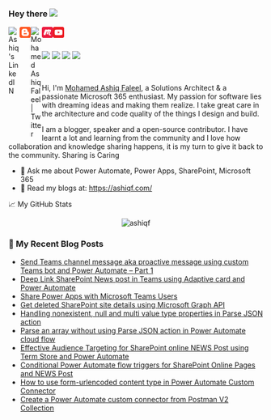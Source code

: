 ### Hey there <img src="https://media.giphy.com/media/hvRJCLFzcasrR4ia7z/giphy.gif" width="25px">
<a href="https://www.linkedin.com/in/ashiqf/">
  <img align="left" alt="Ashiq's LinkedIN" width="22px" src="https://raw.githubusercontent.com/peterthehan/peterthehan/master/assets/linkedin.svg" />
</a>
<a href="https://ashiqf.com">
  <img align="left" alt="Mohamed Ashiq Faleel | Blog" width="22px" src="https://github.com/edent/SuperTinyIcons/blob/master/images/svg/blogger.svg" />
</a>
<a href="https://twitter.com/AshiqfFaleel">
  <img align="left" alt="Mohamed Ashiq Faleel | Twitter" width="22px" src="https://raw.githubusercontent.com/peterthehan/peterthehan/master/assets/twitter.svg" />
</a>
<a href="https://www.meetup.com/cloudjourneyusergroup">
  <img align="left" alt="Cloud Journey User Group" width="22px" src="https://github.com/edent/SuperTinyIcons/blob/master/images/svg/meetup.svg" />
</a>
<a href="https://www.youtube.com/channel/UC8jaFS5wRoWiJovftvBXcQw">
  <img align="left" alt="Mohamed Ashiq Faleel Youtube Channel" width="22px" src="https://github.com/edent/SuperTinyIcons/blob/master/images/svg/youtube.svg" />
</a><br /><br />

![](https://img.shields.io/badge/Microsoft-MVP-blue)
![](https://img.shields.io/badge/Microsoft-MCT-red)
![](https://img.shields.io/badge/Microsoft%20365-Consultant-D03902)
![](https://img.shields.io/badge/Power%20Platform-Consultant-702670)


<br />

Hi, I'm [Mohamed Ashiq Faleel](https://ashiqf.com/), a Solutions Architect & a passionate Microsoft 365 enthusiast. My passion for software lies with dreaming ideas and making them realize. I take great care in the architecture and code quality of the things I design and build.

I am a blogger, speaker and a open-source contributor. I have learnt a lot and learning from the community and I love how collaboration and knowledge sharing happens, it is my turn to give it back to the community. Sharing is Caring
- 💬 Ask me about Power Automate, Power Apps, SharePoint, Microsoft 365
- 📰 Read my blogs at: https://ashiqf.com/

📈 My GitHub Stats

<p align="center"> <img src="https://github-readme-stats.vercel.app/api?username=ashiqf&show_icons=true&theme=gotham" alt="ashiqf" />
  
### 📙 My Recent Blog Posts
<!--START_SECTION:feed-->
* [Send Teams channel message aka proactive message using custom Teams bot and Power Automate – Part 1](https:&#x2F;&#x2F;ashiqf.com&#x2F;2022&#x2F;02&#x2F;28&#x2F;send-an-adaptive-card-message-in-teams-aka-proactive-message-using-custom-teams-bot-and-power-automate-part-1&#x2F;)
* [Deep Link SharePoint News post in Teams using Adaptive card and Power Automate](https:&#x2F;&#x2F;ashiqf.com&#x2F;2022&#x2F;01&#x2F;30&#x2F;deep-link-sharepoint-news-post-in-teams-using-adaptive-card-and-power-automate&#x2F;)
* [Share Power Apps with Microsoft Teams Users](https:&#x2F;&#x2F;ashiqf.com&#x2F;2022&#x2F;01&#x2F;30&#x2F;share-power-apps-with-microsoft-teams-users&#x2F;)
* [Get deleted SharePoint site details using Microsoft Graph API](https:&#x2F;&#x2F;ashiqf.com&#x2F;2022&#x2F;01&#x2F;09&#x2F;get-deleted-sharepoint-site-details-using-microsoft-graph-api&#x2F;)
* [Handling nonexistent, null and multi value type properties in Parse JSON action](https:&#x2F;&#x2F;ashiqf.com&#x2F;2021&#x2F;12&#x2F;31&#x2F;handling-nonexistent-null-and-multi-value-type-properties-in-parse-json-action&#x2F;)
* [Parse an array without using Parse JSON action in Power Automate cloud flow](https:&#x2F;&#x2F;ashiqf.com&#x2F;2021&#x2F;12&#x2F;31&#x2F;parse-an-array-without-using-parse-json-action-in-power-automate-cloud-flow&#x2F;)
* [Effective Audience Targeting for SharePoint online NEWS Post using Term Store and Power Automate](https:&#x2F;&#x2F;ashiqf.com&#x2F;2021&#x2F;12&#x2F;31&#x2F;effective-audience-targeting-for-sharepoint-online-news-post-using-term-store-and-power-automate&#x2F;)
* [Conditional Power Automate flow triggers for SharePoint Online Pages and NEWS Post](https:&#x2F;&#x2F;ashiqf.com&#x2F;2021&#x2F;12&#x2F;06&#x2F;conditional-power-automate-flow-triggers-for-sharepoint-online-pages-and-news-post&#x2F;)
* [How to use form-urlencoded content type in Power Automate Custom Connector](https:&#x2F;&#x2F;ashiqf.com&#x2F;2021&#x2F;11&#x2F;07&#x2F;how-to-use-form-urlencoded-content-type-in-power-automate-custom-connector&#x2F;)
* [Create a Power Automate custom connector from Postman V2 Collection](https:&#x2F;&#x2F;ashiqf.com&#x2F;2021&#x2F;07&#x2F;29&#x2F;create-a-power-automate-custom-connector-from-postman-v2-collection&#x2F;)
<!--END_SECTION:feed-->
